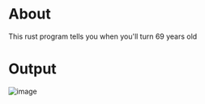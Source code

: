 # About

This rust program tells you when you'll turn 69 years old

# Output

![image](https://user-images.githubusercontent.com/94543623/157917939-ca26a682-cadb-48e9-a9ec-9d6d39931158.png)

